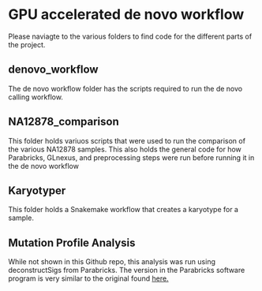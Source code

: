 # GPU accelerated de novo workflow

Please naviagte to the various folders to find code for the different parts of the project.

## denovo_workflow

The de novo workflow folder has the scripts required to run the de novo calling workflow.

## NA12878_comparison

This folder holds variuos scripts that were used to run the comparison of the various NA12878 samples.  This also holds the general code for how Parabricks, GLnexus, and preprocessing steps were run before running it in the de novo workflow

## Karyotyper

This folder holds a Snakemake workflow that creates a karyotype for a sample.

## Mutation Profile Analysis

While not shown in this Github repo, this analysis was run using deconstructSigs from Parabricks.  The version in the Parabricks software program is very similar to the original found [here.](https://github.com/raerose01/deconstructSigs)
